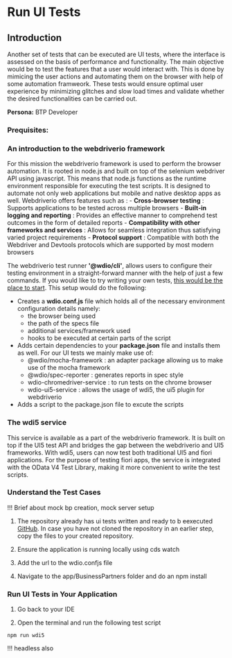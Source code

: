 # Run UI Tests

## Introduction

Another set of tests that can be executed are UI tests, where the interface is assessed on the basis of performance and functionality. The main objective would be to test the features that a user would interact with. This is done by mimicing the user actions and automating them on the browser with help of some automation framweork. These tests would ensure optimal user experience by minimizing glitches and slow load times and validate whether the desired functionalities can be carried out.

**Persona:** BTP Developer

### Prequisites:

### An introduction to the webdriverio framework

For this mission the webdriverio framework is used to perform the browser automation. It is rooted in node.js and built on top of the selenium webdriver API using javascript. This means that node.js functions as the runtime environment responsible for executing the test scripts. It is designed to automate not only web applications but mobile and native desktop apps as well. Webdriverio offers features such as :
    - **Cross-browser testing** : Supports applications to be tested across multiple browsers
    - **Built-in logging and reporting** : Provides an effective manner to comprehend test outcomes in the form of detailed reports
    - **Compatibility with other frameworks and services** : Allows for seamless integration thus satisfying varied project requirements
    - **Protocol support** : Compatible with both the Webdriver and Devtools protocols which are supported by most modern browsers
    
The webdriverio test runner **'@wdio/cli'**, allows users to configure their testing environment in a straight-forward manner with the help of just a few commands. If you would like to try writing your own tests, [this would be the place to start](https://v7.webdriver.io/docs/gettingstarted/). This setup would do the following:
- Creates a **wdio.conf.js** file which holds all of the necessary environment configuration details namely:
    - the browser being used
    - the path of the specs file
    - additional services/framework used
    - hooks to be executed at certain parts of the script 
- Adds certain dependencies to your **package.json** file and installs them as well. For our UI tests we mainly make use of:
    - @wdio/mocha-framework : an adapter package allowing us to make use of the mocha framework
    - @wdio/spec-reporter : generates reports in spec style
    - wdio-chromedriver-service : to run tests on the chrome browser
    - wdio-ui5-service : allows the usage of wdi5, the ui5 plugin for webdriverio
- Adds a script to the package.json file to excute the scripts

### The wdi5 service

This service is available as a part of the webdriverio framework. It is built on top if the UI5 test API and bridges the gap between the webdriverio and UI5 frameworks. With wdi5, users can now test both traditional UI5 and fiori applications. For the purpose of testing fiori apps, the service is integrated with the OData V4 Test Library, making it more convenient to write the test scripts. 

### Understand the Test Cases

!!! Brief about mock bp creation, mock server setup

1. The repository already has ui tests written and ready to b eexecuted [GitHub](https://github.com/SAP-samples/cloud-extension-s4hana-business-process/blob/main/tests/integration/BPValidation.test.js). In case you have not cloned the repository in an earlier step, copy the files to your created repository.

2. Ensure the application is running locally using cds watch

3. Add the url to the wdio.confjs file

4. Navigate to the app/BusinessPartners folder and do an npm install

### Run UI Tests in Your Application

1. Go back to your IDE

2. Open the terminal and run the following test script


```
npm run wdi5

```


!!! headless also
